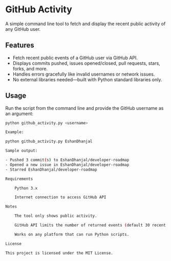 # GitHub Activity

A simple command line tool to fetch and display the recent public activity of any GitHub user.

## Features

- Fetch recent public events of a GitHub user via GitHub API.
- Displays commits pushed, issues opened/closed, pull requests, stars, forks, and more.
- Handles errors gracefully like invalid usernames or network issues.
- No external libraries needed—built with Python standard libraries only.

## Usage

Run the script from the command line and provide the GitHub username as an argument:

```bash
python github_activity.py <username>

Example:

python github_activity.py EshanDhanjal

Sample output:

- Pushed 3 commit(s) to EshanDhanjal/developer-roadmap
- Opened a new issue in EshanDhanjal/developer-roadmap
- Starred EshanDhanjal/developer-roadmap

Requirements

    Python 3.x

    Internet connection to access GitHub API

Notes

    The tool only shows public activity.

    GitHub API limits the number of returned events (default 30 recent events).

    Works on any platform that can run Python scripts.

License

This project is licensed under the MIT License.
